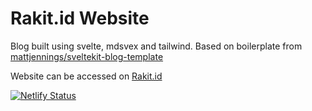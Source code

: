 # Rakit.id Website

Blog built using svelte, mdsvex and tailwind.
Based on boilerplate from [mattjennings/sveltekit-blog-template](https://github.com/mattjennings/sveltekit-blog-template)

Website can be accessed on [Rakit.id](https://rakit.id/)

[![Netlify Status](https://api.netlify.com/api/v1/badges/ec932438-d06b-4dce-a90d-5531a653ec36/deploy-status)](https://app.netlify.com/sites/rakit/deploys)
